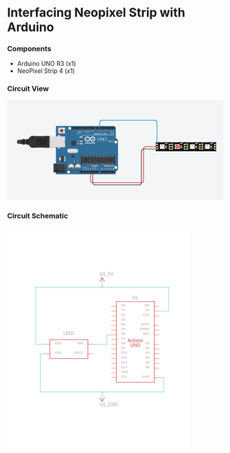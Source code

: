 # Interfacing Neopixel Strip with Arduino

### Components 
- Arduino UNO R3 (x1)
-  NeoPixel Strip 4 (x1)

### Circuit View
![alt text](circuit.png)

### Circuit Schematic
![alt text](circuit_schematic.png)